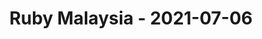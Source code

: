 ---
layout: post
title: Ruby Malaysia - 2021-07-06
datetime: '2021-07-06T07:00:00-04:00'
name: Ruby Malaysia
external_url: https://www.meetup.com/ruby-malaysia/events/278935184/
online_event: true
year_month: 2021-07
---